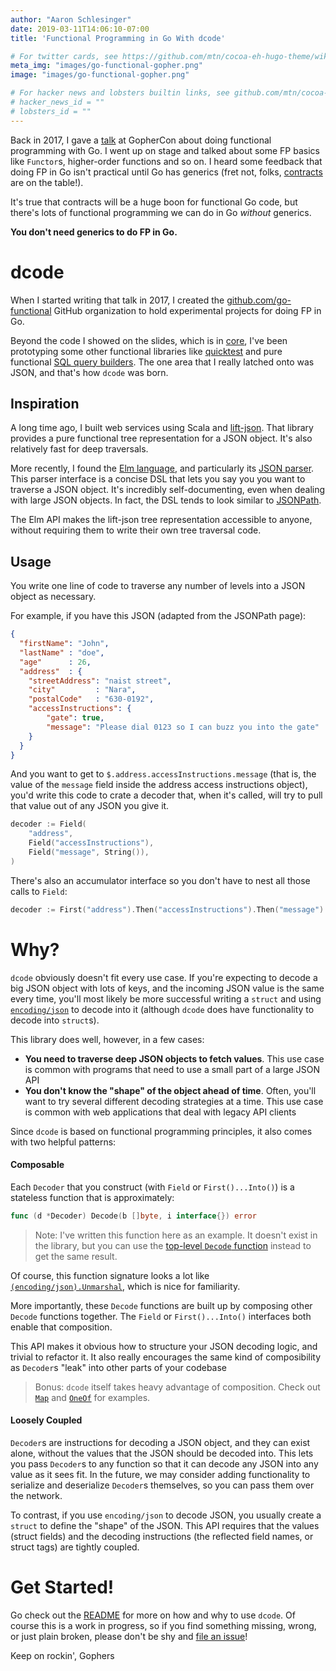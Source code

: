 ```yaml
---
author: "Aaron Schlesinger"
date: 2019-03-11T14:06:10-07:00
title: 'Functional Programming in Go With dcode'

# For twitter cards, see https://github.com/mtn/cocoa-eh-hugo-theme/wiki/Twitter-cards
meta_img: "images/go-functional-gopher.png"
image: "images/go-functional-gopher.png"

# For hacker news and lobsters builtin links, see github.com/mtn/cocoa-eh-hugo-theme/wiki/Social-Links
# hacker_news_id = ""
# lobsters_id = ""
---
```


Back in 2017, I gave a [talk](https://www.youtube.com/watch?v=c8Fwb4KbVJM) at GopherCon about doing functional programming with Go. I went up on stage and talked about some FP basics like `Functor`s, higher-order functions and so on. I heard some feedback that doing FP in Go isn't practical until Go has generics (fret not, folks, [contracts](https://go.googlesource.com/proposal/+/master/design/go2draft-contracts.md) are on the table!).

It's true that contracts will be a huge boon for functional Go code, but there's lots of functional programming we can do in Go _without_ generics.

**You don't need generics to do FP in Go.**

# dcode

When I started writing that talk in 2017, I created the [github.com/go-functional](https://github.com/go-functional) GitHub organization to hold experimental projects for doing FP in Go.

Beyond the code I showed on the slides, which is in [core](https://github.com/go-functional/core), I've been prototyping some other functional libraries like [quicktest](https://github.com/go-functional/quicktest) and pure functional [SQL query builders](https://github.com/go-functional/query). The one area that I really latched onto was JSON, and that's how `dcode` was born.

## Inspiration

A long time ago, I built web services using Scala and [lift-json](https://github.com/lift/lift/tree/master/framework/lift-base/lift-json/). That library provides a pure functional tree representation for a JSON object. It's also relatively fast for deep traversals.

More recently, I found the [Elm language](https://elm-lang.org/), and particularly its [JSON parser](https://guide.elm-lang.org/effects/json.html). This parser interface is a concise DSL that lets you say you you want to traverse a JSON object. It's incredibly self-documenting, even when dealing with large JSON objects. In fact, the DSL tends to look similar to [JSONPath](http://jsonpath.com/).

The Elm API makes the lift-json tree representation accessible to anyone, without requiring them to write their own tree traversal code.

## Usage

You write one line of code to traverse any number of levels into a JSON object  as necessary.

For example, if you have this JSON (adapted from the JSONPath page):

```json
{
  "firstName": "John",
  "lastName" : "doe",
  "age"      : 26,
  "address"  : {
    "streetAddress": "naist street",
    "city"         : "Nara",
    "postalCode"   : "630-0192",
    "accessInstructions": {
        "gate": true,
        "message": "Please dial 0123 so I can buzz you into the gate"
    }
  }
}
```

And you want to get to `$.address.accessInstructions.message` (that is, the value of the `message` field inside the address access instructions object), you'd write this code to crate a decoder that, when it's called, will try to pull that value out of any JSON you give it.

```go
decoder := Field(
    "address",
    Field("accessInstructions"),
    Field("message", String()),
)
```

There's also an accumulator interface so you don't have to nest all those calls to `Field`:

```go
decoder := First("address").Then("accessInstructions").Then("message").Into(String())
```

# Why?

`dcode` obviously doesn't fit every use case. If you're expecting to decode a big JSON object with lots of keys, and the incoming JSON value is the same every time, you'll most likely be more successful writing a `struct` and using [`encoding/json`](https://godoc.org/encoding/json) to decode into it (although `dcode` does have functionality to decode into `struct`s).

This library does well, however, in a few cases:

- **You need to traverse deep JSON objects to fetch values**. This use case is common with programs that need to use a small part of a large JSON API
- **You don't know the "shape" of the object ahead of time**. Often, you'll want to try several different decoding strategies at a time. This use case is common with web applications that deal with legacy API clients

Since `dcode` is based on functional programming principles, it also comes with two helpful patterns:

#### Composable

Each `Decoder` that you construct (with `Field` or `First()...Into()`) is a stateless function that is approximately:

```go
func (d *Decoder) Decode(b []byte, i interface{}) error
```

>Note: I've written this function here as an example. It doesn't exist in the library, but you can use the [top-level `Decode` function](https://godoc.org/github.com/go-functional/dcode#Decode) instead to get the same result.

Of course, this function signature looks a lot like [`(encoding/json).Unmarshal`](https://godoc.org/encoding/json#Unmarshal), which is nice for familiarity.

More importantly, these `Decode` functions are built up by composing other `Decode` functions together. The `Field` or `First()...Into()` interfaces both enable that composition.

This API makes it obvious how to structure your JSON decoding logic, and trivial to refactor it. It also really encourages the same kind of composibility as `Decoder`s "leak" into other parts of your codebase

>Bonus: `dcode` itself takes heavy advantage of composition. Check out [`Map`](https://godoc.org/github.com/go-functional/dcode#Map) and [`OneOf`](https://godoc.org/github.com/go-functional/dcode#OneOf) for examples.

#### Loosely Coupled

`Decoder`s are instructions for decoding a JSON object, and they can exist alone, without the values that the JSON should be decoded into. This lets you pass `Decoder`s to any function so that it can decode any JSON into any value as it sees fit. In the future, we may consider adding functionality to serialize and deserialize `Decoder`s themselves, so you can pass them over the network.

To contrast, if you use `encoding/json` to decode JSON, you usually create a `struct` to define the "shape" of the JSON. This API requires that the values (struct fields) and the decoding instructions (the reflected field names, or struct tags) are tightly coupled.

# Get Started!

Go check out the [README](https://github.com/go-functional/dcode/blob/master/README.md) for more on how and why to use `dcode`. Of course this is a work in progress, so if you find something missing, wrong, or just plain broken, please don't be shy and [file an issue](https://github.com/go-functional/dcode/issues/new)!

Keep on rockin', Gophers
